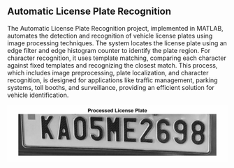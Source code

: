 ## Automatic License Plate Recognition

The Automatic License Plate Recognition project, implemented in MATLAB, automates the detection and recognition of vehicle license plates using image processing techniques. The system locates the license plate using an edge filter and edge histogram counter to identify the plate region. For character recognition, it uses template matching, comparing each character against fixed templates and recognizing the closest match. This process, which includes image preprocessing, plate localization, and character recognition, is designed for applications like traffic management, parking systems, toll booths, and surveillance, providing an efficient solution for vehicle identification.


![All Visual Results](Results/GIF/Number_Plate_Image.gif)

